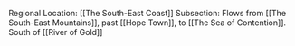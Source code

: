 Regional Location: [[The South-East Coast]]
Subsection: Flows from [[The South-East Mountains]], past [[Hope Town]], to [[The Sea of Contention]]. South of [[River of Gold]]